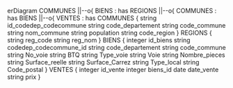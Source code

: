 erDiagram
COMMUNES ||--o{ BIENS : has
REGIONS ||--o{ COMMUNES : has
BIENS ||--o{ VENTES : has
COMMUNES {
string id_codedep_codecommune
string code_departement
string code_commune
string nom_commune
string population
string code_region
}
REGIONS {
string reg_code
string reg_nom
}
BIENS {
integer id_biens
string codedep_codecommune_id
string code_departement
string code_commune
string No_voie
string BTQ
string Type_voie
string Voie
string Nombre_pieces
string Surface_reelle
string Surface_Carrez
string Type_local
string Code_postal
}
VENTES {
integer id_vente
integer biens_id
date date_vente
string prix
}
